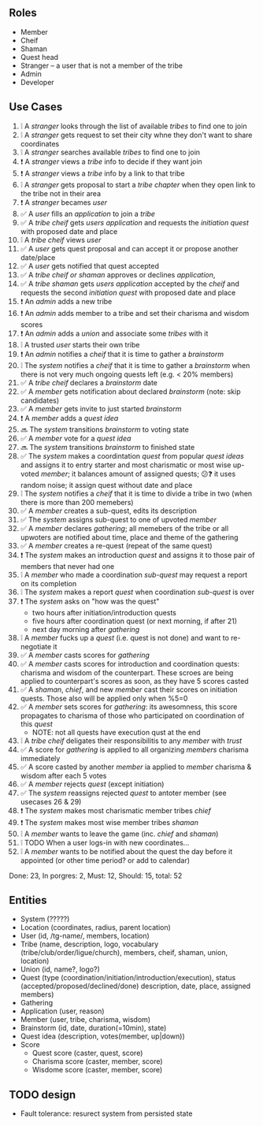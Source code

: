 ## Roles

-   Member
-   Cheif
-   Shaman
-   Quest head
-   Stranger – a user that is not a member of the tribe
-   Admin
-   Developer

## Use Cases

1.  ❕ A _stranger_ looks through the list of available _tribes_ to find one to join
2.  ❕ A _stranger_ gets request to set their city whne they don't want to share coordinates
3.  ❕ A _stranger_ searches available _tribes_ to find one to join
4.  ❗ A _stranger_ views a _tribe_ info to decide if they want join
5.  ❗ A _stranger_ views a _tribe_ info by a link to that tribe
6.  ❕ A _stranger_ gets proposal to start a _tribe chapter_ when they open link to the tribe not in
    their area
7.  ❗ A _stranger_ becames _user_
8.  ✅ A _user_ fills an _application_ to join a _tribe_
9.  ✅ A _tribe cheif_ gets _users_ _application_ and requests the _initiation quest_ with
    proposed date and place
10. ❕ A _tribe cheif_ views _user_
11. ✅ A _user_ gets quest proposal and can accept it or propose another date/place
12. ✅ A _user_ gets notified that quest accepted
13. ✅ A _tribe cheif or shaman_ approves or declines _application_,
14. ✅ A _tribe shaman_ gets _users_ _application_ accepted by the _cheif_ and requests the
    second _initiation quest_ with proposed date and place
15. ❗ An _admin_ adds a new tribe
16. ❗ An _admin_ adds member to a tribe and set their charisma and wisdom scores
17. ❗ An _admin_ adds a _union_ and associate some _tribes_ with it
18. ❕ A trusted _user_ starts their own tribe
19. ❗ An _admin_ notifies a _cheif_ that it is time to gather a _brainstorm_
20. ❕ The _system_ notifies a _cheif_ that it is time to gather a _brainstorm_ when there is not very
    much ongoing quests left (e.g. < 20% members)
21. ✅ A _tribe cheif_ declares a _brainstorm_ date
22. ✅ A _member_ gets notification about declared _brainstorm_ (note: skip candidates)
23. ✅ A _member_ gets invite to just started _brainstorm_
24. ❗ A _member_ adds a _quest idea_
25. 🔜 The _system_ transitions _brainstorm_ to voting state
26. ✅ A _member_ vote for a _quest idea_
27. 🔜 The _system_ transitions _brainstorm_ to finished state
28. ✅ The _system_ makes a coordintation _quest_ from popular _quest ideas_ and assigns it to entry
    starter and most charismatic or most wise up-voted _member_; it balances amount of assigned
    quests; 😕❓ it uses random noise; it assign quest without date and place
29. ❕ The _system_ notifies a _cheif_ that it is time to divide a tribe in two (when there is more
    than 200 memebers)
30. ✅ A _member_ creates a sub-quest, edits its description
31. ✅ The _system_ assigns sub-quest to one of upvoted _member_
32. ✅ A _member_ declares _gathering_; all memebers of the tribe or all upwoters are notified about
    time, place and theme of the gathering
33. ✅ A _member_ creates a re-quest (repeat of the same quest)
34. ❗ The _system_ makes an introduction _quest_ and assigns it to those pair of members that never
    had one
35. ❕ A _member_ who made a coordination _sub-quest_ may request a report on its completion
36. ❕ The _system_ makes a report _quest_ when coordination _sub-quest_ is over
37. ❗ The _system_ asks on "how was the quest"
    -   two hours after initiation/introduction quests
    -   five hours after coordination quest (or next morning, if after 21)
    -   next day morning after _gathering_
38. ❕ A _member_ fucks up a _quest_ (i.e. quest is not done) and want to re-negotiate it
39. ✅ A _member_ casts scores for _gathering_
40. ✅ A _member_ casts scores for introduction and coordination quests: charisma and wisdom of the
    counterpart. These scroes are being applied to counterpart's scores as soon, as they have 5
    scores casted
41. ✅ A _shaman_, _chief_, and new _member_ cast their scores on initiation quests. Those also will be
    applied only when %5=0
42. ✅ A _member_ sets scores for _gathering_: its awesomness, this score propagates to
    charisma of those who participated on coordination of this _quest_
    -   NOTE: not all quests have execution qust at the end
43. ❕ A _tribe cheif_ deligates their responsibilitis to any _member_ with _trust_
44. ✅ A score for _gathering_ is applied to all organizing _members_ charisma immediately
45. ✅ A score casted by another _member_ ia applied to _member_ charisma & wisdom after each 5 votes
46. ✅ A _member_ rejects _quest_ (except initiation)
47. ✅ The _system_ reassigns rejected _quest_ to antoter member (see usecases 26 & 29)
48. ❗ The _system_ makes most charismatic member tribes _chief_
49. ❗ The _system_ makes most wise member tribes _shaman_
50. ❕ A _member_ wants to leave the game (inc. _chief_ and _shaman_)
51. ❕ TODO When a user logs-in with new coordinates...
52. ❕ A _member_ wants to be notified about the quest the day before it appointed (or other time
    period? or add to calendar)

Done: 23, In porgres: 2, Must: 12, Should: 15, total: 52

## Entities

-   System (?????)
-   Location (coordinates, radius, parent location)
-   User (id, /tg-name/, members, location)
-   Tribe (name, description, logo, vocabulary (tribe/club/order/ligue/church), members, cheif,
    shaman, union, location)
-   Union (id, name?, logo?)
-   Quest (type (coordination/initiation/introduction/execution), status
    (accepted/proposed/declined/done) description, date, place, assigned members)
-   Gathering
-   Application (user, reason)
-   Member (user, tribe, charisma, wisdom)
-   Brainstorm (id, date, duration(=10min), state)
-   Quest idea (description, votes(member, up|down))
-   Score
    -   Quest score (caster, quest, score)
    -   Charisma score (caster, member, score)
    -   Wisdome score (caster, member, score)

## TODO design

-   Fault tolerance: resurect system from persisted state
